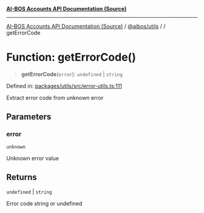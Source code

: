 [**AI-BOS Accounts API Documentation (Source)**](../../../README.md)

***

[AI-BOS Accounts API Documentation (Source)](../../../README.md) / [@aibos/utils](../README.md) / [](../README.md) / getErrorCode

# Function: getErrorCode()

> **getErrorCode**(`error`): `undefined` \| `string`

Defined in: [packages/utils/src/error-utils.ts:111](https://github.com/pohlai88/accounts/blob/48103fb36d28b2b9bfb33472b6de2f719773cde9/packages/utils/src/error-utils.ts#L111)

Extract error code from unknown error

## Parameters

### error

`unknown`

Unknown error value

## Returns

`undefined` \| `string`

Error code string or undefined
